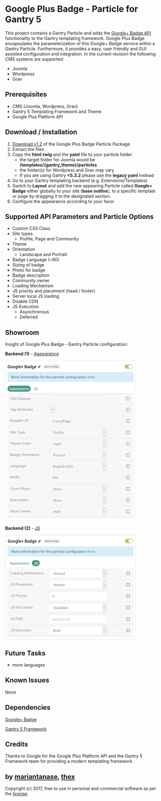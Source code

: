 # Google Plus Badge - Particle for Gantry 5
This project contains a Gantry Particle and adds the [Google+ Badge API](https://developers.google.com/+/web/badge/) functionality to the Gantry templating framework. Google Plus Badge encapsulates the parameterization of this Google+ Badge service within a Gantry Particle. Furthermore, it provides a easy, user friendly and GUI assisted configuration and integration. In the current revision the following CMS systems are supported:
* Joomla
* Wordpress
* Grav

## Prerequisites
* CMS (Joomla, Wordpress, Grav)
* Gantry 5 Templating Framework and Theme
* Google Plus Platform API

## Download / Installation
1. [Download v1.2](https://github.com/thexmanxyz/Cookie-Consent-Neo-Gantry/releases/download/v1.2/ccn.atom.only.v1.2.zip) of the Google Plus Badge Particle Package
2. Extract the files
3. Copy the **html.twig** and the **yaml** file to your particle folder 
   * the target folder for Joomla would be **/templates/{gantry_theme}/particles**
   * the folder(s) for Wordpress and Grav may vary
   * If you are using Gantry **<5.3.2** please use the **legacy yaml** instead
4. Go to your Gantry templating backend (e.g. Extensions/Templates)
5. Switch to **Layout** and add the new appearing Particle called **Google+ Badge** either globally to your site (**base outline**), to a specific template or page by dragging it to the designated section.
6. Configure the appearance according to your favor

## Supported API Parameters and Particle Options
* Custom CSS Class
* Site types
  * Profile, Page and Community
* Theme
* Orientation
  * Landscape and Portrait
* Badge Language (~60)
* Sizing of badge
* Photo for badge
* Badge description
* Community owner
* Loading Mechanism
* JS priority and placement (head / footer)
* Server local JS loading
* Disable CDN
* JS Execution
  * Asynchronous
  * Deferred

## Showroom
Insight of Google Plus Badge - Gantry Particle configuration:

**Backend (1)** - *[Appearance](/screenshots/backend_appearance.png)*

![1](/screenshots/backend_appearance.png)

**Backend (2)** - *[JS](/screenshots/backend_js.png)*

![2](/screenshots/backend_js.png)

## Future Tasks
* more languages

## Known Issues
None

## Dependencies
[Google+ Badge](https://developers.google.com/+/web/badge/)

[Gantry 5 Framework](http://gantry.org/)

## Credits
Thanks to Google for the Google Plus Platform API and the Gantry 5 Framework team for providing a modern templating framework.

## by [mariantanase](https://github.com/mariantanase), [thex](https://github.com/thexmanxyz)
Copyright (c) 2017, free to use in personal and commercial software as per the [license](/LICENSE.md).

